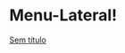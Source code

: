 # Menu-Lateral!
[Sem título](https://user-images.githubusercontent.com/90015426/152231750-06437e07-3e4c-4c9f-bbba-fdf1a00132cb.png)
